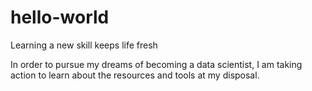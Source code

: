 # hello-world
Learning a new skill keeps life fresh

In order to pursue my dreams of becoming a data scientist, I am taking action to learn about the resources and tools at my disposal.
